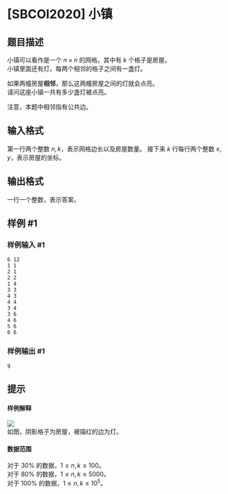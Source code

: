 # [SBCOI2020] 小镇

## 题目描述

小镇可以看作是一个 $n \times n$ 的网格，其中有 $k$ 个格子是房屋。    
小镇里面还有灯。每两个相邻的格子之间有一盏灯。

如果两幢房屋**相邻**，那么这两幢房屋之间的灯就会点亮。  
请问这座小镇一共有多少盏灯被点亮。

注意，本题中相邻指有公共边。

## 输入格式

第一行两个整数 $n,k$，表示网格边长以及房屋数量。
接下来 $k$ 行每行两个整数 $x,y$，表示房屋的坐标。

## 输出格式

一行一个整数，表示答案。

## 样例 #1

### 样例输入 #1
```
6 12
1 1
2 1
2 2
1 4
3 3
4 3
4 4
3 4
3 6
4 6
5 6
6 6
```

### 样例输出 #1

```
9
```

## 提示

#### 样例解释

![](https://cdn.luogu.com.cn/upload/image_hosting/tbjkl3ul.png)  
如图，阴影格子为房屋，被描红的边为灯。

#### 数据范围

对于 $30\%$ 的数据，$1 \leq n,k \leq 100$。  
对于 $80\%$ 的数据，$1 \leq n,k \leq 5000$。  
对于 $100\%$ 的数据，$1 \le n,k \le 10^5$。  
